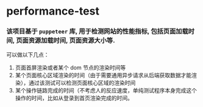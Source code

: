 # performance-test

### 该项目基于 `puppeteer` 库, 用于检测网站的性能指标, 包括页面加载时间, 页面资源加载时间, 页面资源大小等.

可以做以下几点：

1.  页面首屏渲染或者某个 dom 节点的渲染时间等
2.  某个页面核心区域渲染的时间（由于需要通用异步请求从后端获取数据才能渲染），通过该测试可以检测页面核心区域的渲染时间
3.  某个操作链路完成的时间（不考虑人的反应速度，单纯测试程序本身完成这个操作的时间，比如从登录到首页渲染完成的时间。
